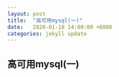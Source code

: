 ```yaml
---
layout: post
title:  "高可用mysql(一)"
date:   2020-01-18 14:00:00 +0800
categories: jekyll update
---
```


## 高可用mysql(一)



